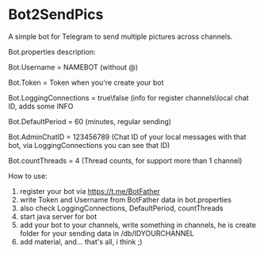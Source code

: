 # Bot2SendPics
A simple bot for Telegram to send multiple pictures across channels.

Bot.properties description:

Bot.Username = NAMEBOT (without @)

Bot.Token = Token when you're create your bot

Bot.LoggingConnections = true\false (info for register channels\local chat ID, adds some INFO

Bot.DefaultPeriod = 60 (minutes, regular sending)

Bot.AdminChatID = 123456789 (Chat ID of your local messages with that bot, via LoggingConnections you can see that ID)

Bot.countThreads = 4 (Thread counts, for support more than 1 channel)

How to use:

1) register your bot via https://t.me/BotFather
2) write Token and Username from BotFather data in bot.properties
3) also check LoggingConnections, DefaultPeriod, countThreads
4) start java server for bot
5) add your bot to your channels, write something in channels, he is create folder for your sending data in /db/IDYOURCHANNEL
6) add material, and... that's all, i think ;)
